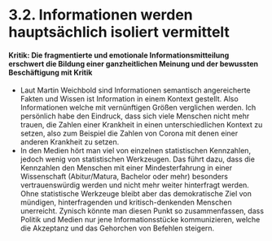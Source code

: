 # 3.2. Informationen werden hauptsächlich isoliert vermittelt

#### Kritik: Die fragmentierte und emotionale Informationsmitteilung erschwert die Bildung einer ganzheitlichen Meinung und der bewussten Beschäftigung mit Kritik

 - Laut Martin Weichbold sind Informationen semantisch angereicherte Fakten und Wissen ist Information in einem Kontext gestellt. Also Informationen welche mit vernünftigen Größen verglichen werden. Ich persönlich habe den Eindruck, dass sich viele Menschen nicht mehr trauen, die Zahlen einer Krankheit in einen unterschiedlichen Kontext zu setzen, also zum Beispiel die Zahlen von Corona mit denen einer anderen Krankheit zu setzen.
 - In den Medien hört man viel von einzelnen statistischen Kennzahlen, jedoch wenig von statistischen Werkzeugen. Das führt dazu, dass die Kennzahlen den Menschen mit einer Mindesterfahrung in einer Wissenschaft (Abitur/Matura, Bachelor oder mehr) besonders vertrauenswürdig werden und nicht mehr weiter hinterfragt werden. Ohne statistische Werkzeuge bleibt aber das demokratische Ziel von mündigen, hinterfragenden und kritisch-denkenden Menschen unerreicht. Zynisch könnte man diesen Punkt so zusammenfassen, dass Politik und Medien nur jene Informationsstücke kommunizieren, welche die Akzeptanz und das Gehorchen von Befehlen steigern.
